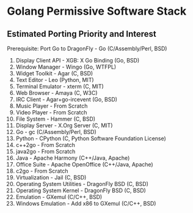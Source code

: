 Golang Permissive Software Stack
================================

Estimated Porting Priority and Interest
---------------------------------------

Prerequisite: Port Go to DragonFly - Go (C/Assembly/Perl, BSD)

1. Display Client API - XGB: X Go Binding (Go, BSD)
2. Window Manager - Wingo (Go, WTFPL)
3. Widget Toolkit - Agar (C, BSD)
4. Text Editor - Leo (Python, MIT)
5. Terminal Emulator - xterm (C, MIT)
6. Web Browser - Amaya (C, W3C)
7. IRC Client - Agar+go-ircevent (Go, BSD)
8. Music Player - From Scratch
9. Video Player - From Scratch
10. File System - Hammer (C, BSD)
11. Display Server - X.Org Server (C, MIT)
12. Go - gc (C/Assembly/Perl, BSD)
13. Python - CPython (C, Python Software Foundation License)
14. c++2go - From Scratch
15. java2go - From Scratch
16. Java - Apache Harmony (C++/Java, Apache)
17. Office Suite - Apache OpenOffice (C++/Java, Apache)
18. c2go - From Scratch
19. Virtualization - Jail (C, BSD)
20. Operating System Utilities - DragonFly BSD (C, BSD)
21. Operating System Kernel - DragonFly BSD (C, BSD)
22. Emulation - GXemul (C/C++, BSD)
23. Windows Emulation - Add x86 to GXemul (C/C++, BSD)
